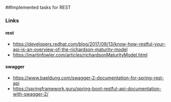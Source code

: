 ##Implemented tasks for REST

### Links
#### rest
* https://developers.redhat.com/blog/2017/09/13/know-how-restful-your-api-is-an-overview-of-the-richardson-maturity-model
* https://martinfowler.com/articles/richardsonMaturityModel.html
#### swagger
* https://www.baeldung.com/swagger-2-documentation-for-spring-rest-api
* https://springframework.guru/spring-boot-restful-api-documentation-with-swagger-2/